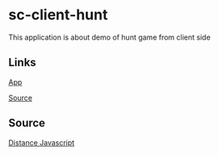 # sc-client-hunt
This application is about demo of hunt game from client side

## Links
[App](https://sudheera96.github.io/sc-client-hunt/)

[Source](https://github.com/sudheera96/sc-client-hunt)

## Source

[Distance Javascript](http://www.movable-type.co.uk/scripts/latlong.html?from=48.86,-122.0992&to=48.8599,-122.1449)

